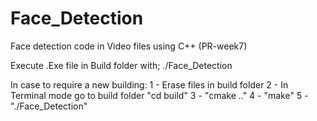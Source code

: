 # Face_Detection
Face detection code in Video files using C++ (PR-week7)


Execute .Exe file in Build folder with;
./Face_Detection

In case to require a new building:
1 - Erase files in build folder
2 - In Terminal mode go to build folder "cd build"
3 - "cmake .."
4 - "make"
5 - "./Face_Detection"
